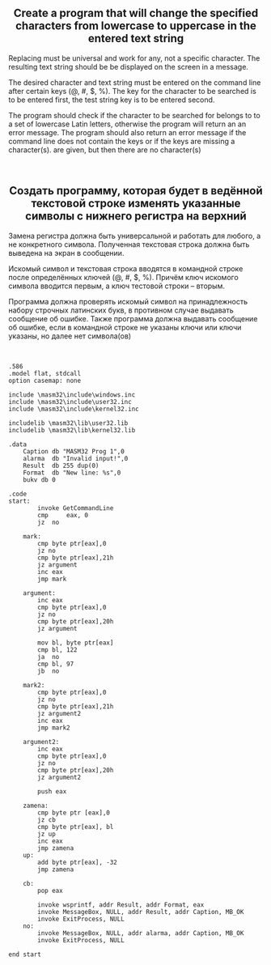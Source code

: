 <h2 align="center">Create a program that will change the specified characters from lowercase to uppercase in the entered text string</h2>

Replacing must be universal and work for any, not a specific character. The resulting text string should be be displayed on the screen in a message.

The desired character and text string must be entered on the command line after certain keys (@, #, $, %). The key for the character to be searched is to be entered first, the test string key is to be entered second. 

The program should check if the character to be searched for belongs to to a set of lowercase Latin letters, otherwise the program will return an an error message. The program should also return an error message if the command line does not contain the keys or if the keys are missing a character(s). are given, but then there are no character(s)

<br>

<h2 align="center">Создать программу, которая будет в ведённой текстовой строке изменять указанные символы с нижнего регистра на верхний</h2>

Замена регистра должна быть универсальной и работать для любого, а не конкретного символа. Полученная текстовая строка должна быть выведена на экран в сообщении.

Искомый символ и текстовая строка вводятся в командной строке после определённых ключей (@, #, $, %). Причём ключ искомого символа вводится первым, а ключ тестовой строки – вторым. 

Программа должна проверять искомый символ на принадлежность набору строчных латинских букв, в противном случае выдавать сообщение об ошибке. Также программа должна выдавать сообщение об ошибке, если в командной строке не указаны ключи или ключи указаны, но далее нет символа(ов)

<br>

```
.586
.model flat, stdcall
option casemap: none

include \masm32\include\windows.inc
include \masm32\include\user32.inc
include \masm32\include\kernel32.inc

includelib \masm32\lib\user32.lib
includelib \masm32\lib\kernel32.lib

.data
	Caption db "MASM32 Prog 1",0
	alarma 	db "Invalid input!",0
	Result  db 255 dup(0)
	Format  db "New line: %s",0
	bukv db 0
	
.code
start:
		invoke GetCommandLine
		cmp 	eax, 0
		jz 	no

	mark:
		cmp byte ptr[eax],0 
		jz no              
		cmp byte ptr[eax],21h
		jz argument
		inc eax
		jmp mark

	argument:
		inc eax
		cmp byte ptr[eax],0
		jz no
		cmp byte ptr[eax],20h
		jz argument	

		mov bl, byte ptr[eax]
		cmp bl, 122
		ja  no
		cmp bl, 97
		jb  no

	mark2:
		cmp byte ptr[eax],0
		jz no
		cmp byte ptr[eax],21h
		jz argument2
		inc eax
		jmp mark2	

	argument2:
		inc eax
		cmp byte ptr[eax],0
		jz no
		cmp byte ptr[eax],20h
		jz argument2

		push eax

	zamena:
		cmp byte ptr [eax],0
		jz cb
		cmp byte ptr[eax], bl
		jz up
		inc eax
		jmp zamena
	up:	
		add byte ptr[eax], -32
		jmp zamena

	cb:	
		pop eax

		invoke wsprintf, addr Result, addr Format, eax
		invoke MessageBox, NULL, addr Result, addr Caption, MB_OK
		invoke ExitProcess, NULL
	no:
		invoke MessageBox, NULL, addr alarma, addr Caption, MB_OK
		invoke ExitProcess, NULL
	
end start
```
